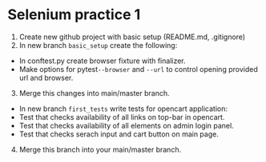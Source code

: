 # Selenium practice 1

1. Create new github project with basic setup (README.md, .gitignore)
2. In new branch ```basic_setup``` create the following: 
  - In conftest.py create browser fixture with finalizer. 
  - Make options for pytest```--browser``` and ```--url``` to control opening provided url and browser.
3. Merge this changes into main/master branch.
  - In new branch ```first_tests``` write tests for opencart application: 
  - Test that checks availability of all links on top-bar in opencart. 
  - Test that checks availability of all elements on admin login panel.
  - Test that checks serach input and cart button on main page.
4. Merge this branch into your main/master branch.
